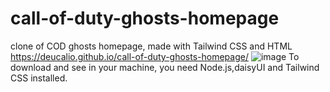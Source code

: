 # call-of-duty-ghosts-homepage
clone of COD ghosts homepage, made with Tailwind CSS and HTML
https://deucalio.github.io/call-of-duty-ghosts-homepage/
![image](https://user-images.githubusercontent.com/70281291/187906370-1cfef0e2-b4d7-4515-8075-89cee7f1c9cf.png)
To download and see in your machine, you need Node.js,daisyUI and Tailwind CSS installed.
